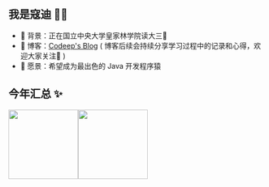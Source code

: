 ## 我是寇迪 👨‍💻

- 🌳 背景：正在国立中央大学皇家林学院读大三🤣
- 🎨 博客：[Codeep's Blog](https://blog.codeep.icu/) ( 博客后续会持续分享学习过程中的记录和心得，欢迎大家关注👣 )
- 🔭 愿景：希望成为最出色的 Java 开发程序猿



## 今年汇总 ✨

<img align="" height="137px" src="https://github-readme-stats.vercel.app/api?username=codeeeep&hide_title=true&hide_border=true&show_icons=true&line_height=21&bg_color=0,EC6C6C,FFD479,FFFC79,73FA79&theme=graywhite&locale=cn" /><img align="" height="137px" src="https://github-readme-stats.vercel.app/api/top-langs/?username=codeeeep&hide_title=true&hide_border=true&layout=compact&bg_color=0,73FA79,73FDFF,D783FF&theme=graywhite&locale=cn" />
